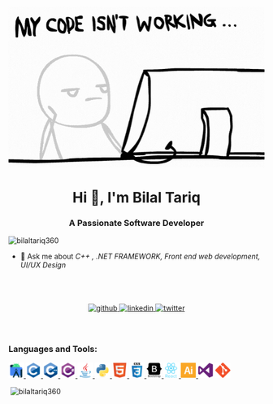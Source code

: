 <p align="center"><img src="https://github.com/bilaltariq360/bilaltariq360/blob/main/giphy.gif" /></p>
<h1 align="center">Hi 👋, I'm Bilal Tariq</h1>
<h3 align="center">A Passionate Software Developer</h3>

<p align="left"> <img src="https://komarev.com/ghpvc/?username=bilaltariq360&label=Profile%20views&color=0e75b6&style=flat" alt="bilaltariq360" /> </p>

- 💬 Ask me about *C++ , .NET FRAMEWORK, Front end web development, UI/UX Design*

<br>
<br>

<div align="center">
<a href="https://github.com/bilaltariq360" target="_blank">
<img src=https://img.shields.io/badge/github-%2324292e.svg?&style=for-the-badge&logo=github&logoColor=white alt=github style="margin-bottom: 5px; margin-top: 20px;" />
</a> 
<a href="https://www.linkedin.com/in/ibilaltariq/" target="_blank">
<img src=https://img.shields.io/badge/linkedin-%231E77B5.svg?&style=for-the-badge&logo=linkedin&logoColor=white alt=linkedin style="margin-bottom: 5px; margin-top: 20px;" />
</a>
<a href="https://twitter.com/ibilaltariq" target="_blank">
<img src=https://img.shields.io/badge/twitter-%2300acee.svg?&style=for-the-badge&logo=twitter&logoColor=white alt=twitter style="margin-bottom: 5px; margin-top: 20px;" />
</a>
</div>

<br>
<br>

<h3 align="left">Languages and Tools:</h3>
<p align="left">
<a href="https://developer.android.com/" target="_blank" rel="noreferrer"> <img src="https://raw.githubusercontent.com/devicons/devicon/master/icons/androidstudio/androidstudio-original.svg" alt="androidstudio" width="30" height="30"/> </a>
<a href="https://www.cprogramming.com/" target="_blank" rel="noreferrer"> <img src="https://raw.githubusercontent.com/devicons/devicon/master/icons/c/c-original.svg" alt="c" width="30" height="30"/> </a>
<a href="https://www.w3schools.com/cpp/" target="_blank" rel="noreferrer"> <img src="https://raw.githubusercontent.com/devicons/devicon/master/icons/cplusplus/cplusplus-original.svg" alt="cplusplus" width="30" height="30"/> </a>
<a href="https://www.w3schools.com/cs/" target="_blank" rel="noreferrer"> <img src="https://raw.githubusercontent.com/devicons/devicon/master/icons/csharp/csharp-original.svg" alt="csharp" width="30" height="30"/> </a>
<a href="https://www.java.com" target="_blank" rel="noreferrer"> <img src="https://raw.githubusercontent.com/devicons/devicon/master/icons/java/java-original.svg" alt="java" width="30" height="30"/> </a>
<a href="https://www.python.org" target="_blank" rel="noreferrer"> <img src="https://raw.githubusercontent.com/devicons/devicon/master/icons/python/python-original.svg" alt="python" width="30" height="30"/> </a>
<a href="https://www.w3schools.com/html/" target="_blank" rel="noreferrer"> <img src="https://raw.githubusercontent.com/devicons/devicon/master/icons/html5/html5-original.svg" alt="HTML" width="30" height="30"/> </a>
<a href="https://www.w3schools.com/css/" target="_blank" rel="noreferrer"> <img src="https://raw.githubusercontent.com/devicons/devicon/master/icons/css3/css3-original-wordmark.svg" alt="css3" width="30" height="30"/> </a>
<a href="https://getbootstrap.com" target="_blank" rel="noreferrer"> <img src="https://raw.githubusercontent.com/devicons/devicon/master/icons/bootstrap/bootstrap-plain-wordmark.svg" alt="bootstrap" width="30" height="30"/> </a>
<a href="https://reactjs.org/" target="_blank" rel="noreferrer"> <img src="https://raw.githubusercontent.com/devicons/devicon/master/icons/react/react-original-wordmark.svg" alt="react" width="30" height="30"/> </a>
<a href="https://www.adobe.com/" target="_blank" rel="noreferrer"> <img src="https://raw.githubusercontent.com/devicons/devicon/master/icons/illustrator/illustrator-plain.svg" alt="adobe" width="30" height="30"/> </a>
<a href="https://www.visualstudio.com/" target="_blank" rel="noreferrer"> <img src="https://raw.githubusercontent.com/devicons/devicon/master/icons/visualstudio/visualstudio-plain.svg" alt="visualstudio" width="30" height="30"/></a>
<a href="https://github.com/" target="_blank" rel="noreferrer"> <img src="https://raw.githubusercontent.com/devicons/devicon/master/icons/git/git-original.svg" alt="git" width="30" height="30"/> </a>
</p>

<p>&nbsp;<img align="center" src="https://github-readme-stats.vercel.app/api?username=bilaltariq360&show_icons=true&locale=en" alt="bilaltariq360" /></p>
